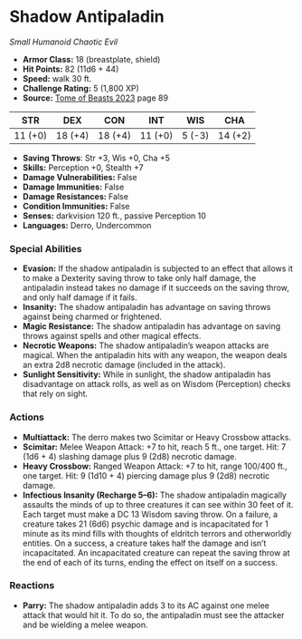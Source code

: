# Shadow Antipaladin

*Small* *Humanoid* *Chaotic Evil*

- **Armor Class:** 18 (breastplate, shield)
- **Hit Points:** 82 (11d6 + 44)
- **Speed:** walk 30 ft.
- **Challenge Rating:** 5 (1,800 XP)
- **Source:** [Tome of Beasts 2023](https://koboldpress.com/kpstore/product/tome-of-beasts-1-2023-edition/) page 89

| STR | DEX | CON | INT | WIS | CHA |
| --- | --- | --- | --- | --- | --- |
| 11 (+0) | 18 (+4) | 18 (+4) | 11 (+0) | 5 (-3) | 14 (+2) |

- **Saving Throws**: Str +3, Wis +0, Cha +5
- **Skills:** Perception +0, Stealth +7
- **Damage Vulnerabilities:** False
- **Damage Immunities:** False
- **Damage Resistances:** False
- **Condition Immunities:** False
- **Senses:** darkvision 120 ft., passive Perception 10
- **Languages:** Derro, Undercommon

### Special Abilities

- **Evasion:** If the shadow antipaladin is subjected to an effect that allows it to make a Dexterity saving throw to take only half damage, the antipaladin instead takes no damage if it succeeds on the saving throw, and only half damage if it fails.
- **Insanity:** The shadow antipaladin has advantage on saving throws against being charmed or frightened.
- **Magic Resistance:** The shadow antipaladin has advantage on saving throws against spells and other magical effects.
- **Necrotic Weapons:** The shadow antipaladin’s weapon attacks are magical. When the antipaladin hits with any weapon, the weapon deals an extra 2d8 necrotic damage (included in the attack).
- **Sunlight Sensitivity:** While in sunlight, the shadow antipaladin has disadvantage on attack rolls, as well as on Wisdom (Perception) checks that rely on sight.

### Actions

- **Multiattack:** The derro makes two Scimitar or Heavy Crossbow attacks.
- **Scimitar:** Melee Weapon Attack: +7 to hit, reach 5 ft., one target. Hit: 7 (1d6 + 4) slashing damage plus 9 (2d8) necrotic damage.
- **Heavy Crossbow:** Ranged Weapon Attack: +7 to hit, range 100/400 ft., one target. Hit: 9 (1d10 + 4) piercing damage plus 9 (2d8) necrotic damage.
- **Infectious Insanity (Recharge 5–6):** The shadow antipaladin magically assaults the minds of up to three creatures it can see within 30 feet of it. Each target must make a DC 13 Wisdom saving throw. On a failure, a creature takes 21 (6d6) psychic damage and is incapacitated for 1 minute as its mind fills with thoughts of eldritch terrors and otherworldly entities. On a success, a creature takes half the damage and isn’t incapacitated. An incapacitated creature can repeat the saving throw at the end of each of its turns, ending the effect on itself on a success.

### Reactions

- **Parry:** The shadow antipaladin adds 3 to its AC against one melee attack that would hit it. To do so, the antipaladin must see the attacker and be wielding a melee weapon.

